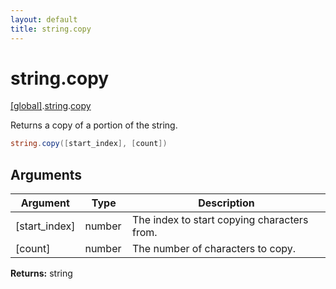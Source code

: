 ```yaml
---
layout: default
title: string.copy
---
```


# string.copy

[\[global\]]({{site.baseurl}}/docs/).[string]({{site.baseurl}}/docs/string/).[copy]({{site.baseurl}}/docs/string/copy/)

Returns a copy of a portion of the string.

```cs
string.copy([start_index], [count])
```

## Arguments

<table>
  <col width="15%">
  <col width="15%">
  <thead>
    <tr>
      <th>Argument</th>
      <th>Type</th>
      <th>Description</th>
    </tr>
  </thead>
  <tbody>
    <tr>
      <td>[start_index]</td>
      <td>number</td>
      <td>The index to start copying characters from.</td>
    </tr>
    <tr>
      <td>[count]</td>
      <td>number</td>
      <td>The number of characters to copy.</td>
    </tr>
  </tbody>
</table>

**Returns:** string
